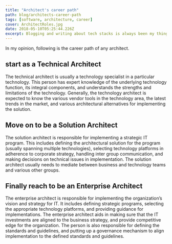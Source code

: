 ```yaml
---
title: "Architect's career path"
path: blog/architects-career-path
tags: [software, architecture, career]
cover: ArchitectRoles.jpg
date: 2018-05-10T05:25:44.226Z
excerpt: Blogging and writing about tech stacks is always been my thing. career path of any architect
---
```


In my opinion, following is the career path of any architect.

## start as a Technical Architect

The technical architect is usually a technology specialist in a particular technology. This person has expert knowledge of the underlying technology function, its integral components, and understands the strengths and limitations of the technology. Generally, the technology architect is expected to know the various vendor tools in the technology area, the latest trends in the market, and various architectural alternatives for implementing the solution.

## Move on to be a Solution Architect

The solution architect is responsible for implementing a strategic IT program. This includes defining the architectural solution for the program (usually spanning multiple technologies), selecting technology platforms in adherence to corporate strategy, handling inter group communication, and making decisions on technical issues in implementation. The solution architect usually needs to mediate between business and technology teams and various other groups.

## Finally reach to be an Enterprise Architect

The enterprise architect is responsible for implementing the organization’s vision and strategy for IT. It includes defining strategic programs, selecting the appropriate technology platforms, and providing guidance for implementations. The enterprise architect aids in making sure that the IT investments are aligned to the business strategy, and provide competitive edge for the organization. The person is also responsible for defining the standards and guidelines, and putting up a governance mechanism to align implementation to the defined standards and guidelines.

